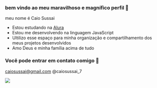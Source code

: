 ### bem vindo ao meu maravilhoso e magnífico perfil 👋

meu nome é Caio Sussai

- Estou estudando na [Alura](https://www.alura.com.br)
- Estou me desenvolvendo na linguagem JavaScript
- Ultilizo esse espaço para minha organização e compartilhamento dos meus projetos desenvolvidos
- Amo Deus e minha família acima de tudo

### Vocẽ pode entrar em contato comigo 📧

caiosussai@gmail.com
@caiosussai_7


![](https://media1.tenor.com/m/R3rlFeb8NPYAAAAC/cristiano-ronaldo-ronaldo-manchester.gif)
